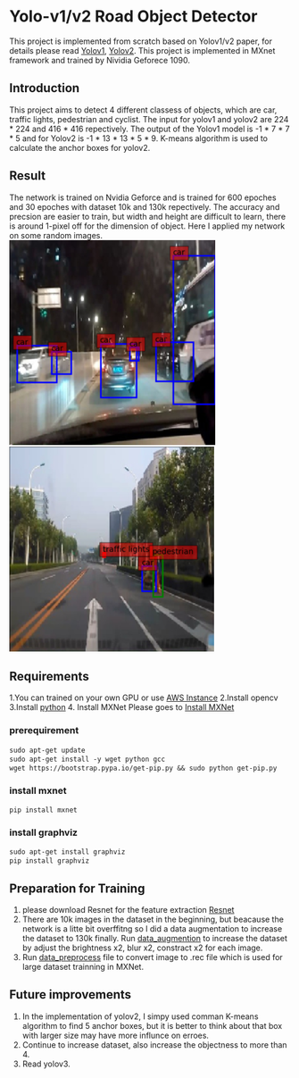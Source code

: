 # Yolo-v1/v2 Road Object Detector

This project is implemented from scratch based on Yolov1/v2 paper, for details please read [Yolov1](https://pjreddie.com/media/files/papers/yolo_1.pdf),
[Yolov2](https://pjreddie.com/media/files/papers/YOLO9000.pdf). This project is implemented in MXnet framework and trained by Nividia 
Geforece 1090. 

## Introduction
This project aims to detect 4 different classess of objects, which are car, traffic lights, pedestrian and cyclist. The input for yolov1 and yolov2 are 224 * 224 and 416 * 416 repectively.
The output of the Yolov1 model is -1 * 7 * 7 * 5 and for Yolov2 is -1 * 13 * 13 * 5 * 9. K-means algorithm is used to calculate the anchor boxes for yolov2.

## Result
The network is trained on Nvidia Geforce and is trained for 600 epoches and 30 epoches with dataset 10k and 130k repectively. The accuracy and precsion are easier to train, but width and height are difficult to learn,
there is around 1-pixel off for the dimension of object. Here I applied my network on some random images. 
<img src="https://github.com/kevinlzb/Autonomous-Yolo/blob/master/result/3.PNG" alt="img1"/>
<img src="https://github.com/kevinlzb/Autonomous-Yolo/blob/master/result/1.PNG" alt="img2"/>


## Requirements
1.You can trained on your own GPU or use [AWS Instance](https://aws.amazon.com/marketplace/pp/B01M0AXXQ)
2.Install opencv
3.Install [python](https://www.python.org/downloads/)
4. Install MXNet 
Please goes to [Install MXNet](https://mxnet.incubator.apache.org/install/index.html?platform=Linux&language=Python&processor=CPU)
### prerequirement
    sudo apt-get update
    sudo apt-get install -y wget python gcc
    wget https://bootstrap.pypa.io/get-pip.py && sudo python get-pip.py
### install mxnet
    pip install mxnet
### install graphviz
    sudo apt-get install graphviz
    pip install graphviz

## Preparation for Training
1. please download Resnet for the feature extraction [Resnet](https://github.com/tornadomeet/ResNet)
2. There are 10k images in the dataset in the beginning, but beacause the network is a litte bit overffitng so I did a data augmentation to increase the dataset to 130k finally.
   Run [data_augmention](https://github.com/kevinlzb/Autonomous-Yolo/blob/master/data_augmentation.py) to increase the dataset by adjust the brightness x2, blur x2, constract x2 for each image.
3. Run [data_preprocess](https://github.com/kevinlzb/Autonomous-Yolo/blob/master/data_proposses.py) file to convert image to .rec file which is used for large dataset trainning in MXNet.

## Future improvements
1. In the implementation of yolov2, I simpy used comman K-means algorithm to find 5 anchor boxes, but it is better to think about that box with larger size may 
have more influnce on erroes.
2. Continue to increase dataset, also increase the objectness to more than 4.
3. Read yolov3.
